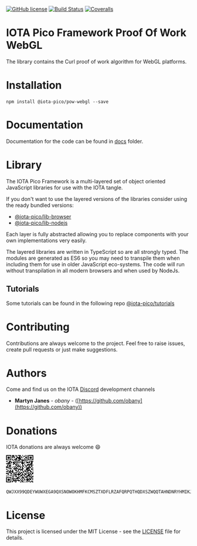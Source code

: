 [![GitHub license](https://img.shields.io/badge/license-MIT-blue.svg)](https://raw.githubusercontent.com/iota-pico/pow-webgl/master/LICENSE) [![Build Status](https://travis-ci.org/iota-pico/pow-webgl.svg?branch=master)](https://travis-ci.org/iota-pico/pow-webgl) 
[![Coveralls](https://img.shields.io/coveralls/iota-pico/pow-webgl.svg)](https://coveralls.io/github/iota-pico/pow-webgl)

# IOTA Pico Framework Proof Of Work WebGL

The library contains the Curl proof of work algorithm for WebGL platforms.

# Installation

```shell
npm install @iota-pico/pow-webgl --save
```

# Documentation

Documentation for the code can be found in [docs](https://github.com/iota-pico/pow-webgl/blob/master/docs/README.md) folder.

# Library

The IOTA Pico Framework is a multi-layered set of object oriented JavaScript libraries for use with the IOTA tangle.

If you don't want to use the layered versions of the libraries consider using the  ready bundled versions:

* [@iota-pico/lib-browser](https://github.com/iota-pico/lib-browser)
* [@iota-pico/lib-nodejs](https://github.com/iota-pico/lib-nodejs)

Each layer is fully abstracted allowing you to replace components with your own implementations very easily.

The layered libraries are written in TypeScript so are all strongly typed. The modules are generated as ES6 so you may need to transpile them when including them for use in older JavaScript eco-systems. The code will run without transpilation in all modern browsers and when used by NodeJs.

## Tutorials

Some tutorials can be found in the following repo [@iota-pico/tutorials](https://github.com/iota-pico/tutorials)


# Contributing

Contributions are always welcome to the project. Feel free to raise issues, create pull requests or just make suggestions.

# Authors

Come and find us on the IOTA [Discord](https://discordapp.com/invite/fNGZXvh) development channels

* **Martyn Janes** - *obany* - ([https://github.com/obany](https://github.com/obany))

# Donations

IOTA donations are always welcome :smile:

![QR Code for Trinity](https://raw.githubusercontent.com/iota-pico/pow-webgl/master/donation.png)

```shell
QWJXX99QDEYWUWXEGA9QXSNOWOKHMFKCMSZTXDFLRZAFQRPQTHQDXSZWQQTAHNDNRYHMIKJYWQLKTFHBWSAOJDHAMB
```

# License

This project is licensed under the MIT License - see the [LICENSE](https://github.com/iota-pico/pow-webgl/blob/master/LICENSE) file for details.
